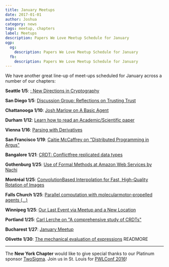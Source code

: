 ```yaml
---
title: January Meetups
date: 2017-01-01
author: Joshua
category: news
tags: meetup, chapters
label: Meetups
description: Papers We Love Meetup Schedule for January
ogp:
  og:
    description: Papers We Love Meetup Schedule for January
  fb:
    description: Papers We Love Meetup Schedule for January
---
```


We have another great line-up of meet-ups scheduled for January across a number of our chapters:

**Seattle 1/5**: [: New Directions in Cryptography](https://www.meetup.com/Papers-We-Love-Seattle/events/235992744/)

**San Diego 1/5**: [Discussion Group: Reflections on Trusting Trust](https://www.meetup.com/Papers-We-Love-San-Diego/events/235992328/)

**Chattanooga 1/10**: [Josh Marlow on A Basic Agent](https://www.meetup.com/Papers-We-Love-Chattanooga/events/236484022/)

**Durham 1/12**: [Learn how to read an Academic/Scientific paper](https://www.meetup.com/Papers-We-Love-Raleigh-Durham/events/235513891/)

**Vienna 1/16**: [Parsing with Derivatives](https://www.meetup.com/Papers-We-Love-Vienna/events/236233873/)

**San Francisco 1/19**: [Caitie McCaffrey on "Distributed Programming in Argus"](https://www.meetup.com/papers-we-love-too/events/236706538/)

**Bangalore 1/21**: [CRDT: Conflictfree replicated data types](https://www.meetup.com/Papers-we-love-Bangalore/events/236168678/)

**Gothenburg 1/25**: [Use of Formal Methods at Amazon Web Services by Nachi](https://www.meetup.com/Papers-We-Love-Gothenburg/events/236949636/)

**Montréal 1/25**: [ConvolutionBased Interpolation for Fast, High-Quality Rotation of Images](https://www.meetup.com/Papers-We-Love-Montreal/events/236147759/)

**Falls Church 1/25**: [Parallel computation with molecularmotor-propelled agents (...)](https://www.meetup.com/Papers-We-Love-DC-NoVA/events/236590165/)

**Winnipeg 1/25**: [Our Last Event via Meetup and a New Location](https://www.meetup.com/Papers-We-Love-Winnipeg/events/237145737/)

**Portland 1/25**: [Carl Lerche on "A comprehensive study of CRDTs"](https://www.meetup.com/Papers-We-Love-PDX/events/237008035/)

**Bucharest 1/27**: [January Meetup](https://www.meetup.com/papers-we-love-bucharest/events/237071881/)

**Olivette 1/30**: [The mechanical evaluation of expressions](https://www.meetup.com/Papers-We-Love-in-saint-louis/events/236882665/)
 READMORE

---

The **New York Chapter** would like to give special thanks to our Platinum sponsor [TwoSigma](https://www.twosigma.com). Join us in St. Louis for [PWLConf 2016](http://pwlconf.org/)!
